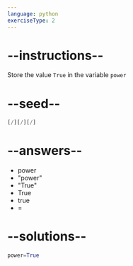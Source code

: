 ```yaml
---
language: python
exerciseType: 2
---
```


# --instructions--

Store the value `True` in the variable `power`

# --seed--

```python
[/][/][/]
```

# --answers--

- power
- "power"
- "True"
- True
- true
- =

# --solutions--

```python
power=True
```
